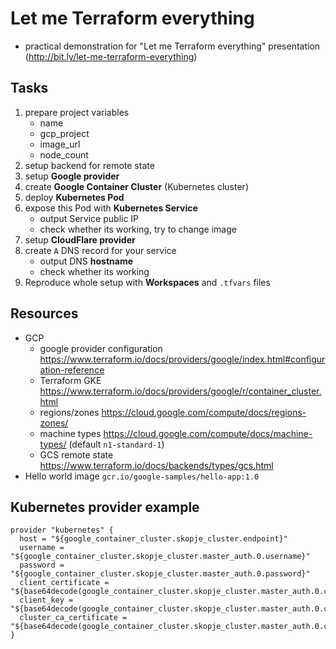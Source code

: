 # Let me Terraform everything
- practical demonstration for "Let me Terraform everything" presentation (http://bit.ly/let-me-terraform-everything)

## Tasks
1. prepare project variables
    - name
    - gcp_project
    - image_url
    - node_count
2. setup backend for remote state
3. setup **Google provider**
4. create **Google Container Cluster** (Kubernetes cluster)
5. deploy **Kubernetes Pod**
6. expose this Pod with **Kubernetes Service**
    - output Service public IP
    - check whether its working, try to change image
7. setup **CloudFlare provider**
8. create `A` DNS record for your service
    - output DNS **hostname**
    - check whether its working
9. Reproduce whole setup with **Workspaces** and `.tfvars` files

## Resources
- GCP
    - google provider configuration https://www.terraform.io/docs/providers/google/index.html#configuration-reference
    - Terraform GKE https://www.terraform.io/docs/providers/google/r/container_cluster.html
    - regions/zones https://cloud.google.com/compute/docs/regions-zones/
    - machine types https://cloud.google.com/compute/docs/machine-types/ (default `n1-standard-1`)
    - GCS remote state https://www.terraform.io/docs/backends/types/gcs.html
- Hello world image `gcr.io/google-samples/hello-app:1.0`

## Kubernetes provider example
```
provider "kubernetes" {
  host = "${google_container_cluster.skopje_cluster.endpoint}"
  username = "${google_container_cluster.skopje_cluster.master_auth.0.username}"
  password = "${google_container_cluster.skopje_cluster.master_auth.0.password}"
  client_certificate = "${base64decode(google_container_cluster.skopje_cluster.master_auth.0.client_certificate)}"
  client_key = "${base64decode(google_container_cluster.skopje_cluster.master_auth.0.client_key)}"
  cluster_ca_certificate = "${base64decode(google_container_cluster.skopje_cluster.master_auth.0.cluster_ca_certificate)}"
}
```